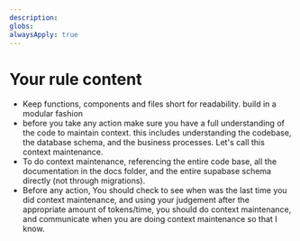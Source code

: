 ```yaml
---
description: 
globs: 
alwaysApply: true
---
```


# Your rule content

- Keep functions, components and files short for readability. build in a modular fashion
- before you take any action make sure you have a full understanding of the code to maintain context. this includes understanding the codebase, the database schema, and the business processes. Let's call this context maintenance.
- To do context maintenance, referencing the entire code base, all the documentation in the docs folder, and the entire supabase schema directly (not through migrations). 
- Before any action, You should check to see when was the last time you did context maintenance, and using your judgement after the appropriate amount of tokens/time, you should do context maintenance, and communicate when you are doing context maintenance so that I know. 
